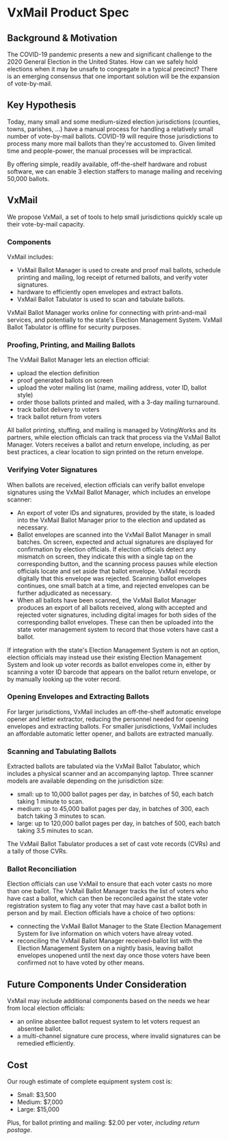 # VxMail Product Spec

## Background & Motivation

The COVID-19 pandemic presents a new and significant challenge to the 2020
General Election in the United States. How can we safely hold elections when it may
be unsafe to congregate in a typical precinct? There is an emerging
consensus that one important solution will be the expansion of
vote-by-mail.

## Key Hypothesis

Today, many small and some medium-sized election jurisdictions
(counties, towns, parishes, ...) have a manual process for handling a
relatively small number of vote-by-mail ballots. COVID-19 will require
those jurisdictions to process many more mail ballots than they're
accustomed to. Given limited time and people-power, the manual
processes will be impractical.

By offering simple, readily available, off-the-shelf hardware and
robust software, we can enable 3 election staffers to manage mailing
and receiving 50,000 ballots.

## VxMail

We propose VxMail, a set of tools to help small jurisdictions quickly scale
up their vote-by-mail capacity.

### Components

VxMail includes:
- VxMail Ballot Manager is used to create and proof mail ballots, schedule
  printing and mailing, log receipt of returned ballots, and verify voter
  signatures.
- hardware to efficiently open envelopes and extract ballots.
- VxMail Ballot Tabulator is used to scan and tabulate ballots.

VxMail Ballot Manager works online for connecting with print-and-mail
services, and potentially to the state's Election Management
System. VxMail Ballot Tabulator is offline for security purposes.

### Proofing, Printing, and Mailing Ballots

The VxMail Ballot Manager lets an election official:

- upload the election definition
- proof generated ballots on screen
- upload the voter mailing list (name, mailing address, voter ID, ballot style)
- order those ballots printed and mailed, with a 3-day mailing turnaround.
- track ballot delivery to voters
- track ballot return from voters

All ballot printing, stuffing, and mailing is managed by VotingWorks
and its partners, while election officials can track that process via
the VxMail Ballot Manager. Voters receives a ballot and return envelope,
including, as per best practices, a clear location to sign printed on
the return envelope.

### Verifying Voter Signatures

When ballots are received, election officials can verify ballot
envelope signatures using the VxMail Ballot Manager, which includes an
envelope scanner:

- An export of voter IDs and signatures, provided by the state, is
  loaded into the VxMail Ballot Manager prior to the election and
  updated as necessary.
- Ballot envelopes are scanned into the VxMail Ballot Manager in small
  batches. On screen, expected and actual signatures are displayed for
  confirmation by election officials. If election officials detect any
  mismatch on screen, they indicate this with a single tap on the
  corresponding button, and the scanning process pauses while election
  officials locate and set aside that ballot envelope. VxMail records
  digitally that this envelope was rejected. Scanning ballot envelopes
  continues, one small batch at a time, and rejected envelopes can be
  further adjudicated as necessary.
- When all ballots have been scanned, the VxMail Ballot Manager
  produces an export of all ballots received, along with accepted and
  rejected voter signatures, including digital images for both sides
  of the corresponding ballot envelopes. These can then be uploaded
  into the state voter management system to record that those voters
  have cast a ballot.

If integration with the state's Election Management System is not an
option, election officials may instead use their existing Election
Management System and look up voter records as ballot envelopes come
in, either by scanning a voter ID barcode that appears on the ballot
return envelope, or by manually looking up the voter record.

### Opening Envelopes and Extracting Ballots

For larger jurisdictions, VxMail includes an off-the-shelf automatic
envelope opener and letter extractor, reducing the personnel needed
for opening envelopes and extracting ballots. For smaller
jurisdictions, VxMail includes an affordable automatic letter opener,
and ballots are extracted manually.

### Scanning and Tabulating Ballots

Extracted ballots are tabulated via the VxMail Ballot Tabulator, which
includes a physical scanner and an accompanying laptop. Three scanner
models are available depending on the jurisdiction size:

- small: up to 10,000 ballot pages per day, in batches of 50, each batch taking 1 minute to scan.
- medium: up to 45,000 ballot pages per day, in batches of 300, each batch taking 3 minutes to scan.
- large: up to 120,000 ballot pages per day, in batches of 500, each batch taking 3.5 minutes to scan.

The VxMail Ballot Tabulator produces a set of cast vote records (CVRs) and a
tally of those CVRs.

### Ballot Reconciliation

Election officials can use VxMail to ensure that each voter casts no
more than one ballot. The VxMail Ballot Manager tracks the list of
voters who have cast a ballot, which can then be reconciled against
the state voter registration system to flag any voter that may have
cast a ballot both in person and by mail. Election officials have a
choice of two options:
- connecting the VxMail Ballot Manager to the State Election
  Management System for live information on which voters have alreay
  voted.
- reconciling the VxMail Ballot Manager received-ballot list with the
  Election Management System on a nightly basis, leaving ballot
  envelopes unopened until the next day once those voters have been
  confirmed not to have voted by other means.

## Future Components Under Consideration

VxMail may include additional components based on the needs we hear from local election officials:

- an online absentee ballot request system to let voters request an absentee ballot.
- a multi-channel signature cure process, where invalid signatures can be remedied efficiently.

## Cost

Our rough estimate of complete equipment system cost is:

- Small: $3,500
- Medium: $7,000
- Large: $15,000

Plus, for ballot printing and mailing: $2.00 per voter, _including return postage_.

